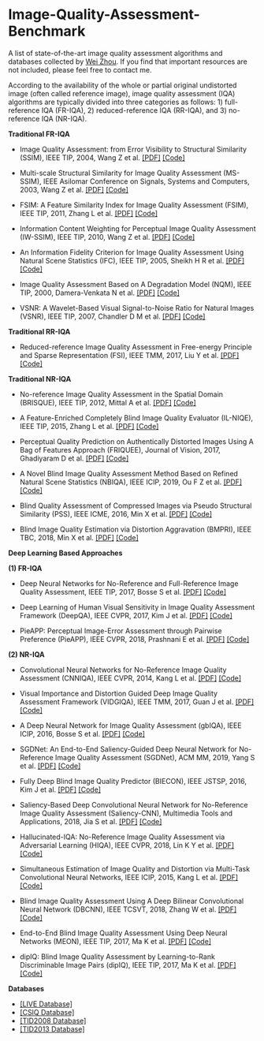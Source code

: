 # Image-Quality-Assessment-Benchmark
A list of state-of-the-art image quality assessment algorithms and databases collected by [Wei Zhou](http://home.ustc.edu.cn/~weichou). If you find that important resources are not included, please feel free to contact me.

According to the availability of the whole or partial original undistorted image (often called reference image), image quality assessment (IQA) algorithms are typically divided into three categories as follows: 1) full-reference IQA (FR-IQA), 2) reduced-reference IQA (RR-IQA), and 3) no-reference IQA (NR-IQA).

**Traditional FR-IQA**
* Image Quality Assessment: from Error Visibility to Structural Similarity (SSIM), IEEE TIP, 2004, Wang Z et al. [[PDF]](https://ece.uwaterloo.ca/~z70wang/publications/ssim.pdf) [[Code]](https://ece.uwaterloo.ca/~z70wang/research/ssim/)

* Multi-scale Structural Similarity for Image Quality Assessment (MS-SSIM), IEEE Asilomar Conference on Signals, Systems and Computers, 2003,  Wang Z et al. [[PDF]](https://ece.uwaterloo.ca/~z70wang/publications/msssim.pdf) [[Code]](https://ece.uwaterloo.ca/~z70wang/research/ssim/)

* FSIM: A Feature Similarity Index for Image Quality Assessment (FSIM), IEEE TIP, 2011,  Zhang L et al. [[PDF]](http://sse.tongji.edu.cn/linzhang/IQA/FSIM/Files/Fsim%20a%20feature%20similarity%20index%20for%20image%20quality%20assessment.pdf) [[Code]](http://sse.tongji.edu.cn/linzhang/IQA/FSIM/FSIM.htm)

* Information Content Weighting for Perceptual Image Quality Assessment (IW-SSIM), IEEE TIP, 2010,  Wang Z et al. [[PDF]](https://ece.uwaterloo.ca/~z70wang/publications/IWSSIM.pdf) [[Code]](https://ece.uwaterloo.ca/~z70wang/research/iwssim/)

* An Information Fidelity Criterion for Image Quality Assessment Using Natural Scene Statistics (IFC), IEEE TIP, 2005, Sheikh H R et al. [[PDF]](https://live.ece.utexas.edu/publications/2004/hrs_ieeetip_2004_infofidel.pdf) [[Code]](http://live.ece.utexas.edu/research/quality/ifcvec_release.zip)

* Image Quality Assessment Based on A Degradation Model (NQM), IEEE TIP, 2000, Damera-Venkata N et al. [[PDF]](https://live.ece.utexas.edu/publications.php) [[Code]](http://users.ece.utexas.edu/~bevans/papers/2000/imageQuality/index.html)

* VSNR: A Wavelet-Based Visual Signal-to-Noise Ratio for Natural Images (VSNR), IEEE TIP, 2007, Chandler D M et al. [[PDF]](https://www.researchgate.net/profile/Damon_Chandler/publication/3328654_VSNR_A_wavelet-based_Visual_Signal-to-Noise_Ratio_for_natural_images/links/56ea36d408aec8bc078178f9.pdf) [[Code]](https://github.com/sattarab/image-quality-tools/tree/master/metrix_mux/metrix/vsnr)

**Traditional RR-IQA**
* Reduced-reference Image Quality Assessment in Free-energy Principle and Sparse Representation (FSI), IEEE TMM, 2017, Liu Y et al. [[PDF]](https://kegu.netlify.com/PDF/Reduced-reference%20image%20quality%20assessment%20in%20free-energy%20principle%20and%20sparse%20representation.pdf) [[Code]](http://multimedia.sjtu.edu.cn/Assets/userfiles/sys_ea59f56d-4d4a-4775-8e55-a72700ff96de/files/FSI_pub.rar)

**Traditional NR-IQA**

* No-reference Image Quality Assessment in the Spatial Domain (BRISQUE), IEEE TIP, 2012, Mittal A et al. [[PDF]](https://live.ece.utexas.edu/publications/2012/TIP%20BRISQUE.pdf) [[Code]](https://live.ece.utexas.edu/research/Quality/index_algorithms.htm)

* A Feature-Enriched Completely Blind Image Quality Evaluator (IL-NIQE), IEEE TIP, 2015, Zhang L et al. [[PDF]](http://www4.comp.polyu.edu.hk/~cslzhang/paper/IL-NIQE.pdf) [[Code]](https://live.ece.utexas.edu/research/Quality/index_algorithms.htm)

* Perceptual Quality Prediction on Authentically Distorted Images Using A Bag of Features Approach (FRIQUEE), Journal of Vision, 2017, Ghadiyaram D et al. [[PDF]](https://live.ece.utexas.edu/publications/2016/friquee_jov.pdf) [[Code]](https://live.ece.utexas.edu/research/Quality/index_algorithms.htm)

* A Novel Blind Image Quality Assessment Method Based on Refined Natural Scene Statistics (NBIQA), IEEE ICIP, 2019, Ou F Z et al. [[PDF]](https://ieeexplore.ieee.org/document/8803047) [[Code]](https://github.com/GZHU-Image-Lab/NBIQA)

* Blind Quality Assessment of Compressed Images via Pseudo Structural Similarity (PSS), IEEE ICME, 2016, Min X et al. [[PDF]](https://kegu.netlify.com/PDF/Blind%20quality%20assessment%20of%20compressed%20images%20via%20pseudo%20structural%20similarity.pdf) [[Code]](https://drive.google.com/file/d/0BzIV-pviJ97tUnVoVFlpS1VRWFk/view)

* Blind Image Quality Estimation via Distortion Aggravation (BMPRI), IEEE TBC, 2018, Min X et al. [[PDF]](https://kegu.netlify.com/PDF/Blind%20image%20quality%20estimation%20via%20distortion%20aggravation.pdf) [[Code]](https://drive.google.com/file/d/1C_NxTLvnBOJDGhqqtixCkra0LIMP6loF/view)

**Deep Learning Based Approaches**

**(1) FR-IQA**
*  Deep Neural Networks for No-Reference and Full-Reference Image Quality Assessment, IEEE TIP, 2017, Bosse S et al. [[PDF]](https://arxiv.org/abs/1612.01697) [[Code]](https://github.com/Bobholamovic/CNN-FRIQA)

* Deep Learning of Human Visual Sensitivity in Image Quality Assessment Framework (DeepQA), IEEE CVPR, 2017, Kim J et al. [[PDF]](https://zpascal.net/cvpr2017/Kim_Deep_Learning_of_CVPR_2017_paper.pdf) [[Code]](https://github.com/jongyookim/IQA_DeepQA_FR_release)

* PieAPP: Perceptual Image-Error Assessment through Pairwise Preference (PieAPP), IEEE CVPR, 2018, Prashnani E et al. [[PDF]](http://openaccess.thecvf.com/content_cvpr_2018/papers/Prashnani_PieAPP_Perceptual_Image-Error_CVPR_2018_paper.pdf) [[Code]](https://github.com/prashnani/PerceptualImageError)

**(2) NR-IQA**
* Convolutional Neural Networks for No-Reference Image Quality Assessment (CNNIQA), IEEE CVPR, 2014, Kang L et al. [[PDF]](https://www.zpascal.net/cvpr2014/Kang_Convolutional_Neural_Networks_2014_CVPR_paper.pdf) [[Code]](https://github.com/lidq92/CNNIQA)

* Visual Importance and Distortion Guided Deep Image Quality Assessment Framework (VIDGIQA), IEEE TMM, 2017, Guan J et al. [[PDF]](https://ieeexplore.ieee.org/document/7924311) [[Code]](https://github.com/GUAN3737/VIDGIQA)

* A Deep Neural Network for Image Quality Assessment (gbIQA), IEEE ICIP, 2016, Bosse S et al. [[PDF]](http://iphome.hhi.de/samek/pdf/BosICIP16.pdf) [[Code]](https://github.com/441711335/gbIQA)

* SGDNet: An End-to-End Saliency-Guided Deep Neural Network for No-Reference Image Quality Assessment (SGDNet), ACM MM, 2019, Yang S et al. [[PDF]](https://drive.google.com/file/d/1HWv1rqphZ4Cu7OzVI2s93xTe4u_a-lXU/view) [[Code]](https://github.com/ysyscool/SGDNet)

* Fully Deep Blind Image Quality Predictor (BIECON), IEEE JSTSP, 2016, Kim J et al. [[PDF]](https://ieeexplore.ieee.org/document/7782419) [[Code]](https://github.com/jongyookim/IQA_BIECON_release)

* Saliency-Based Deep Convolutional Neural Network for No-Reference Image Quality Assessment (Saliency-CNN), Multimedia Tools and Applications, 2018, Jia S et al. [[PDF]](https://link.springer.com/article/10.1007/s11042-017-5070-6) [[Code]](https://github.com/SenJia/Saliency-CNN-Image-Quality-Assessment)

* Hallucinated-IQA: No-Reference Image Quality Assessment via Adversarial Learning (HIQA), IEEE CVPR, 2018, Lin K Y et al. [[PDF]](http://openaccess.thecvf.com/content_cvpr_2018/papers/Lin_Hallucinated-IQA_No-Reference_Image_CVPR_2018_paper.pdf) [[Code]](https://github.com/kwanyeelin/HIQA)

* Simultaneous Estimation of Image Quality and Distortion via Multi-Task Convolutional Neural Networks, IEEE ICIP, 2015, Kang L et al. [[PDF]](https://ieeexplore.ieee.org/document/7351311) [[Code]](https://github.com/lidq92/CNNIQAplusplus)

* Blind Image Quality Assessment Using A Deep Bilinear Convolutional Neural Network (DBCNN), IEEE TCSVT, 2018, Zhang W et al. [[PDF]](https://ieeexplore.ieee.org/document/8576582) [[Code]](https://github.com/zwx8981/BIQA_Project)

* End-to-End Blind Image Quality Assessment Using Deep Neural Networks (MEON), IEEE TIP, 2017, Ma K et al. [[PDF]](https://ece.uwaterloo.ca/~zduanmu/tip2018biqa/) [[Code]](https://ece.uwaterloo.ca/~zduanmu/tip2018biqa/)

* dipIQ: Blind Image Quality Assessment by Learning-to-Rank Discriminable Image Pairs (dipIQ), IEEE TIP, 2017, Ma K et al. [[PDF]](https://ece.uwaterloo.ca/~k29ma/papers/17_TIP_dipIQ.pdf) [[Code]](https://ece.uwaterloo.ca/~k29ma/codes/dipIQ.rar)

**Databases**
* [[LIVE Database]](https://live.ece.utexas.edu/research/Quality/subjective.htm)
* [[CSIQ Database]](http://vision.eng.shizuoka.ac.jp/mod/page/view.php?id=23)
* [[TID2008 Database]](http://www.ponomarenko.info/tid2008.htm)
* [[TID2013 Database]](http://www.ponomarenko.info/tid2013.htm)


